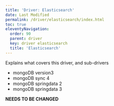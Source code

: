```yaml
---
title: 'Driver: Elasticsearch' 
date: Last Modified 
permalink: /driver/elasticsearch/index.html
toc: true
eleventyNavigation:
  order: 90 
  parent: driver
  key: driver elasticsearch 
  title: 'Elasticsearch'
---
```


Explains what covers this driver, and sub-drivers
- mongoDB version3
- mongoDB sync 4
- mongoDB springdata 2
- mongoDB springdata 3


**NEEDS TO BE CHANGED**